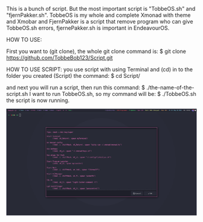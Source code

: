 This is a bunch of script. But the most important script is "TobbeOS.sh" and "fjernPakker.sh". TobbeOS is my whole and complete Xmonad with theme and Xmobar and FjernPakker is a script that remove program who can give TobbeOS.sh errors, fjernePakker.sh is important in EndeavourOS. 

HOW TO USE:

First you want to (git clone), the whole git clone command is: 
$ git clone https://github.com/TobbeBob123/Script.git

HOW TO USE SCRIPT:
you use script with using Terminal and (cd) in to the folder you created (Script)
the command:
$ cd Script/

and next you will run a script, then run this command:
$ ./the-name-of-the-script.sh
I want to run TobbeOS.sh, so my command will be:
$ ./TobbeOS.sh
the script is now running.

![TobbeOS rice](https://github.com/TobbeBob123/.xmonad/blob/master/NyTobbeOS_skjermdump.png?raw=true)

